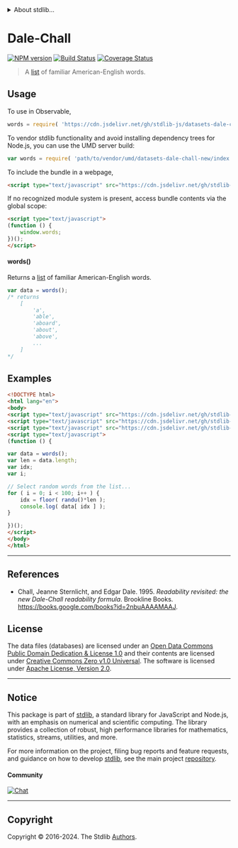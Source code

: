 <!--

@license Apache-2.0

Copyright (c) 2018 The Stdlib Authors.

Licensed under the Apache License, Version 2.0 (the "License");
you may not use this file except in compliance with the License.
You may obtain a copy of the License at

   http://www.apache.org/licenses/LICENSE-2.0

Unless required by applicable law or agreed to in writing, software
distributed under the License is distributed on an "AS IS" BASIS,
WITHOUT WARRANTIES OR CONDITIONS OF ANY KIND, either express or implied.
See the License for the specific language governing permissions and
limitations under the License.

-->


<details>
  <summary>
    About stdlib...
  </summary>
  <p>We believe in a future in which the web is a preferred environment for numerical computation. To help realize this future, we've built stdlib. stdlib is a standard library, with an emphasis on numerical and scientific computation, written in JavaScript (and C) for execution in browsers and in Node.js.</p>
  <p>The library is fully decomposable, being architected in such a way that you can swap out and mix and match APIs and functionality to cater to your exact preferences and use cases.</p>
  <p>When you use stdlib, you can be absolutely certain that you are using the most thorough, rigorous, well-written, studied, documented, tested, measured, and high-quality code out there.</p>
  <p>To join us in bringing numerical computing to the web, get started by checking us out on <a href="https://github.com/stdlib-js/stdlib">GitHub</a>, and please consider <a href="https://opencollective.com/stdlib">financially supporting stdlib</a>. We greatly appreciate your continued support!</p>
</details>

# Dale-Chall

[![NPM version][npm-image]][npm-url] [![Build Status][test-image]][test-url] [![Coverage Status][coverage-image]][coverage-url] <!-- [![dependencies][dependencies-image]][dependencies-url] -->

> A [list][@chall:1995a] of familiar American-English words.



<section class="usage">

## Usage

To use in Observable,

```javascript
words = require( 'https://cdn.jsdelivr.net/gh/stdlib-js/datasets-dale-chall-new@umd/browser.js' )
```

To vendor stdlib functionality and avoid installing dependency trees for Node.js, you can use the UMD server build:

```javascript
var words = require( 'path/to/vendor/umd/datasets-dale-chall-new/index.js' )
```

To include the bundle in a webpage,

```html
<script type="text/javascript" src="https://cdn.jsdelivr.net/gh/stdlib-js/datasets-dale-chall-new@umd/browser.js"></script>
```

If no recognized module system is present, access bundle contents via the global scope:

```html
<script type="text/javascript">
(function () {
    window.words;
})();
</script>
```

#### words()

Returns a [list][@chall:1995a] of familiar American-English words.

```javascript
var data = words();
/* returns
    [
        'a',
        'able',
        'aboard',
        'about',
        'above',
        ...
    ]
*/
```

</section>

<!-- /.usage -->

<section class="examples">

<!-- TODO: more creative example. -->

## Examples

<!-- eslint no-undef: "error" -->

```html
<!DOCTYPE html>
<html lang="en">
<body>
<script type="text/javascript" src="https://cdn.jsdelivr.net/gh/stdlib-js/math-base-special-floor@umd/browser.js"></script>
<script type="text/javascript" src="https://cdn.jsdelivr.net/gh/stdlib-js/random-base-randu@umd/browser.js"></script>
<script type="text/javascript" src="https://cdn.jsdelivr.net/gh/stdlib-js/datasets-dale-chall-new@umd/browser.js"></script>
<script type="text/javascript">
(function () {

var data = words();
var len = data.length;
var idx;
var i;

// Select random words from the list...
for ( i = 0; i < 100; i++ ) {
    idx = floor( randu()*len );
    console.log( data[ idx ] );
}

})();
</script>
</body>
</html>
```

</section>

<!-- /.examples -->



* * *

<section class="references">

## References

-   Chall, Jeanne Sternlicht, and Edgar Dale. 1995. _Readability revisited: the new Dale-Chall readability formula_. Brookline Books. <https://books.google.com/books?id=2nbuAAAAMAAJ>.

</section>

<!-- /.references -->

<!-- <license> -->

## License

The data files (databases) are licensed under an [Open Data Commons Public Domain Dedication & License 1.0][pddl-1.0] and their contents are licensed under [Creative Commons Zero v1.0 Universal][cc0]. The software is licensed under [Apache License, Version 2.0][apache-license].

<!-- </license> -->

<!-- Section for related `stdlib` packages. Do not manually edit this section, as it is automatically populated. -->

<section class="related">

</section>

<!-- /.related -->

<!-- Section for all links. Make sure to keep an empty line after the `section` element and another before the `/section` close. -->


<section class="main-repo" >

* * *

## Notice

This package is part of [stdlib][stdlib], a standard library for JavaScript and Node.js, with an emphasis on numerical and scientific computing. The library provides a collection of robust, high performance libraries for mathematics, statistics, streams, utilities, and more.

For more information on the project, filing bug reports and feature requests, and guidance on how to develop [stdlib][stdlib], see the main project [repository][stdlib].

#### Community

[![Chat][chat-image]][chat-url]

---

## Copyright

Copyright &copy; 2016-2024. The Stdlib [Authors][stdlib-authors].

</section>

<!-- /.stdlib -->

<!-- Section for all links. Make sure to keep an empty line after the `section` element and another before the `/section` close. -->

<section class="links">

[npm-image]: http://img.shields.io/npm/v/@stdlib/datasets-dale-chall-new.svg
[npm-url]: https://npmjs.org/package/@stdlib/datasets-dale-chall-new

[test-image]: https://github.com/stdlib-js/datasets-dale-chall-new/actions/workflows/test.yml/badge.svg?branch=v0.2.2
[test-url]: https://github.com/stdlib-js/datasets-dale-chall-new/actions/workflows/test.yml?query=branch:v0.2.2

[coverage-image]: https://img.shields.io/codecov/c/github/stdlib-js/datasets-dale-chall-new/main.svg
[coverage-url]: https://codecov.io/github/stdlib-js/datasets-dale-chall-new?branch=main

<!--

[dependencies-image]: https://img.shields.io/david/stdlib-js/datasets-dale-chall-new.svg
[dependencies-url]: https://david-dm.org/stdlib-js/datasets-dale-chall-new/main

-->

[chat-image]: https://img.shields.io/gitter/room/stdlib-js/stdlib.svg
[chat-url]: https://app.gitter.im/#/room/#stdlib-js_stdlib:gitter.im

[stdlib]: https://github.com/stdlib-js/stdlib

[stdlib-authors]: https://github.com/stdlib-js/stdlib/graphs/contributors

[cli-section]: https://github.com/stdlib-js/datasets-dale-chall-new#cli
[cli-url]: https://github.com/stdlib-js/datasets-dale-chall-new/tree/cli
[@stdlib/datasets-dale-chall-new]: https://github.com/stdlib-js/datasets-dale-chall-new/tree/main

[umd]: https://github.com/umdjs/umd
[es-module]: https://developer.mozilla.org/en-US/docs/Web/JavaScript/Guide/Modules

[deno-url]: https://github.com/stdlib-js/datasets-dale-chall-new/tree/deno
[deno-readme]: https://github.com/stdlib-js/datasets-dale-chall-new/blob/deno/README.md
[umd-url]: https://github.com/stdlib-js/datasets-dale-chall-new/tree/umd
[umd-readme]: https://github.com/stdlib-js/datasets-dale-chall-new/blob/umd/README.md
[esm-url]: https://github.com/stdlib-js/datasets-dale-chall-new/tree/esm
[esm-readme]: https://github.com/stdlib-js/datasets-dale-chall-new/blob/esm/README.md
[branches-url]: https://github.com/stdlib-js/datasets-dale-chall-new/blob/main/branches.md

[pddl-1.0]: http://opendatacommons.org/licenses/pddl/1.0/

[cc0]: https://creativecommons.org/publicdomain/zero/1.0

[apache-license]: https://www.apache.org/licenses/LICENSE-2.0

[@chall:1995a]: https://books.google.com/books?id=2nbuAAAAMAAJ

</section>

<!-- /.links -->
